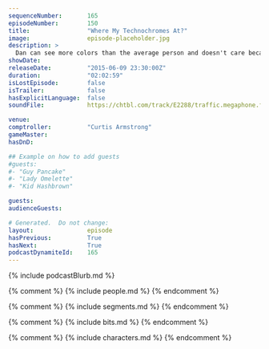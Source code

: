 ```yaml
---
sequenceNumber:       165
episodeNumber:        150
title:                "Where My Technochromes At?"
image:                episode-placeholder.jpg
description: >
  Dan can see more colors than the average person and doesn't care because colors are dumb. Curtis Armstrong comptrolls. Watch the live video at harmontown.com/live!
showDate:             
releaseDate:          "2015-06-09 23:30:00Z"
duration:             "02:02:59"
isLostEpisode:        false
isTrailer:            false
hasExplicitLanguage:  false
soundFile:            https://chtbl.com/track/E2288/traffic.megaphone.fm/STA9218698326.mp3?updated=1561594017

venue:                
comptroller:          "Curtis Armstrong"
gameMaster:           
hasDnD:               

## Example on how to add guests
#guests:
#- "Guy Pancake"
#- "Lady Omelette"
#- "Kid Hashbrown"

guests:
audienceGuests:

# Generated.  Do not change:
layout:               episode
hasPrevious:          True
hasNext:              True
podcastDynamiteId:    165
---
```


{% include podcastBlurb.md %}

{% comment %}
{% include people.md %}
{% endcomment %}

{% comment %}
{% include segments.md %}
{% endcomment %}

{% comment %}
{% include bits.md %}
{% endcomment %}

{% comment %}
{% include characters.md %}
{% endcomment %}
